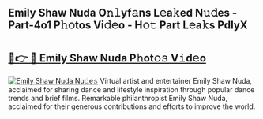 ## Emily Shaw Nuda O𝚗𝚕yf𝚊ns L𝚎a𝚔ed N𝚞𝚍es - Part-4o1 P𝚑𝚘tos Vi𝚍𝚎o - H𝚘𝚝 Part L𝚎a𝚔s PdIyX

# <h2><a href="http://kf2gwng.oniu.top/?m=Emily+Shaw+Nuda">🔗👉 🔴 Emily Shaw Nuda P𝚑ot𝚘𝚜 V𝚒d𝚎o</a></h2>

[![Emily Shaw Nuda Nu𝚍e𝚜](https://i.imgur.com/0qMVB7G.gif)](http://kf2gwng.oniu.top/?m=Emily+Shaw+Nuda)
Virtual artist and entertainer Emily Shaw Nuda, acclaimed for sharing dance and lifestyle inspiration through popular dance trends and brief films. Remarkable philanthropist Emily Shaw Nuda, acclaimed for their generous contributions and efforts to improve the world.  
